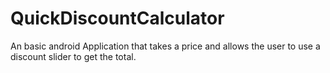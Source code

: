 # QuickDiscountCalculator

An basic android Application that takes a price and allows the user to use a discount slider to get the total.

